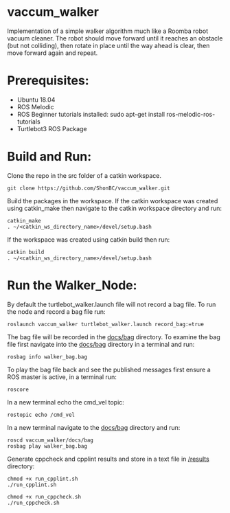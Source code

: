 # vaccum_walker
Implementation of a simple walker algorithm much like a Roomba robot vacuum cleaner. The robot should move forward until it reaches an obstacle (but not colliding), then rotate in place until the way ahead is clear, then move forward again and repeat.

# Prerequisites:
- Ubuntu 18.04
- ROS Melodic
- ROS Beginner tutorials installed:
    sudo apt-get install ros-melodic-ros-tutorials
- Turtlebot3 ROS Package

# Build and Run:
Clone the repo in the src folder of a catkin workspace.

    git clone https://github.com/ShonBC/vaccum_walker.git

Build the packages in the workspace. 
If the catkin workspace was created using catkin_make then navigate to the catkin workspace directory and run:

    catkin_make
    . ~/<catkin_ws_directory_name>/devel/setup.bash

If the workspace was created using catkin build then run:

    catkin build
    . ~/<catkin_ws_directory_name>/devel/setup.bash

# Run the Walker_Node:
By default the turtlebot_walker.launch file will not record a bag file. To run the node and record a bag file run:

    roslaunch vaccum_walker turtlebot_walker.launch record_bag:=true

The bag file will be recorded in the [docs/bag](docs/bag) directory. To examine the bag file first navigate into the [docs/bag](docs/bag) directory in a terminal and run:

    rosbag info walker_bag.bag
    
To play the bag file back and see the published messages first ensure a ROS master is active, in a terminal run:

    roscore

In a new terminal echo the cmd_vel topic:

    rostopic echo /cmd_vel

In a new terminal navigate to the [docs/bag](docs/bag) directory and run:

    roscd vaccum_walker/docs/bag
    rosbag play walker_bag.bag

Generate cppcheck and cpplint results and store in a text file in [/results](results) directory:

    chmod +x run_cpplint.sh
    ./run_cpplint.sh

    chmod +x run_cppcheck.sh
    ./run_cppcheck.sh
